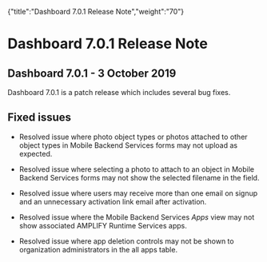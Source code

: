 {"title":"Dashboard 7.0.1 Release Note","weight":"70"} 

# Dashboard 7.0.1 Release Note

## Dashboard 7.0.1 - 3 October 2019

Dashboard 7.0.1 is a patch release which includes several bug fixes.

## Fixed issues

*   Resolved issue where photo object types or photos attached to other object types in Mobile Backend Services forms may not upload as expected.
    
*   Resolved issue where selecting a photo to attach to an object in Mobile Backend Services forms may not show the selected filename in the field.
    
*   Resolved issue where users may receive more than one email on signup and an unnecessary activation link email after activation.
    
*   Resolved issue where the Mobile Backend Services _Apps_ view may not show associated AMPLIFY Runtime Services apps.
    
*   Resolved issue where app deletion controls may not be shown to organization administrators in the all apps table.